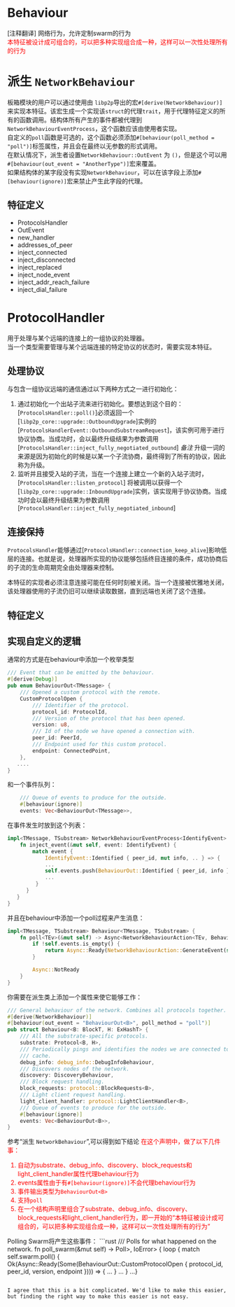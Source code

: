 # Behaviour
[注释翻译]
网络行为，允许定制swarm的行为  
<font color="red"> 本特征被设计成可组合的，可以把多种实现组合成一种，这样可以一次性处理所有的行为 </font>

# 派生 `NetworkBehaviour`

板箱模块的用户可以通过使用由 `libp2p`导出的宏`#[derive(NetworkBehaviour)]`来实现本特征。该宏生成一个实现该`struct`的代理`trait`，用于代理特征定义的所有的函数调用。结构体所有产生的事件都被代理到`NetworkBehaviourEventProcess`，这个函数应该由使用者实现。  
自定义的`poll`函数是可选的，这个函数必须添加`#[behaviour(poll_method = "poll")]`标签属性，并且会在最终以无参数的形式调用。  
在默认情况下，派生者设置`NetworkBehaviour::OutEvent` 为 `()`，但是这个可以用`#[behaviour(out_event = "AnotherType")]`宏来覆盖。  
如果结构体的某字段没有实现`NetworkBehaviour`，可以在该字段上添加`#[behaviour(ignore)]`宏来禁止产生此字段的代理。

## 特征定义
* ProtocolsHandler
* OutEvent
* new_handler
* addresses_of_peer
* inject_connected
* inject_disconnected
* inject_replaced
* inject_node_event
* inject_addr_reach_failure
* inject_dial_failure

# ProtocolHandler
用于处理与某个远端的连接上的一组协议的处理器。  
当一个类型需要管理与某个远端连接的特定协议的状态时，需要实现本特征。  

## 处理协议
与包含一组协议远端的通信通过以下两种方式之一进行初始化：
1. 通过初始化一个出站子流来进行初始化。要想达到这个目的：[`ProtocolsHandler::poll()`]必须返回一个[`libp2p_core::upgrade::OutboundUpgrade`]实例的[`ProtocolsHandlerEvent::OutboundSubstreamRequest`]，该实例可用于进行协议协商。当成功时，会以最终升级结果为参数调用[`ProtocolsHandler::inject_fully_negotiated_outbound`]
   *备注* 升级一词的来源是因为初始化的时候是以某一个子流协商，最终得到了所有的协议，因此称为升级。 
2. 监听并且接受入站的子流，当在一个连接上建立一个新的入站子流时，[`ProtocolsHandler::listen_protocol`] 将被调用以获得一个[`libp2p_core::upgrade::InboundUpgrade`]实例，该实现用于协议协商。当成功时会以最终升级结果为参数调用[`ProtocolsHandler::inject_fully_negotiated_inbound`]

## 连接保持
`ProtocolsHandler`能够通过[`ProtocolsHandler::connection_keep_alive`]影响低层的连接。也就是说，处理器所实现的协议能够包括终目连接的条件，成功协商后的子流的生命周期完全由处理器来控制。  

本特征的实现者必须注意连接可能在任何时刻被关闭。当一个连接被优雅地关闭，该处理器使用的子流仍旧可以继续读取数据，直到远端也关闭了这个连接。

## 特征定义


## 实现自定义的逻辑
通常的方式是在behaviour中添加一个枚举类型 
```rust
/// Event that can be emitted by the behaviour.
#[derive(Debug)]
pub enum BehaviourOut<TMessage> {
	/// Opened a custom protocol with the remote.
	CustomProtocolOpen {
		/// Identifier of the protocol.
		protocol_id: ProtocolId,
		/// Version of the protocol that has been opened.
		version: u8,
		/// Id of the node we have opened a connection with.
		peer_id: PeerId,
		/// Endpoint used for this custom protocol.
		endpoint: ConnectedPoint,
	},
   ....
}
```
和一个事件队列：
```rust
	/// Queue of events to produce for the outside.
	#[behaviour(ignore)]
	events: Vec<BehaviourOut<TMessage>>,
```
在事件发生时放到这个列表：
```rust
impl<TMessage, TSubstream> NetworkBehaviourEventProcess<IdentifyEvent> for Behaviour<TMessage, TSubstream> {
	fn inject_event(&mut self, event: IdentifyEvent) {
		match event {
			IdentifyEvent::Identified { peer_id, mut info, .. } => {
            ...
            self.events.push(BehaviourOut::Identified { peer_id, info });
            ...
         }
      }
   }
}
```
并且在behaviour中添加一个poll过程来产生消息：
```rust
impl<TMessage, TSubstream> Behaviour<TMessage, TSubstream> {
	fn poll<TEv>(&mut self) -> Async<NetworkBehaviourAction<TEv, BehaviourOut<TMessage>>> {
		if !self.events.is_empty() {
			return Async::Ready(NetworkBehaviourAction::GenerateEvent(self.events.remove(0)))
		}

		Async::NotReady
	}
}
```
你需要在派生类上添加一个属性来使它能够工作：
```rust
/// General behaviour of the network. Combines all protocols together.
#[derive(NetworkBehaviour)]
#[behaviour(out_event = "BehaviourOut<B>", poll_method = "poll")]
pub struct Behaviour<B: BlockT, H: ExHashT> {
	/// All the substrate-specific protocols.
	substrate: Protocol<B, H>,
	/// Periodically pings and identifies the nodes we are connected to, and store information in a
	/// cache.
	debug_info: debug_info::DebugInfoBehaviour,
	/// Discovers nodes of the network.
	discovery: DiscoveryBehaviour,
	/// Block request handling.
	block_requests: protocol::BlockRequests<B>,
	/// Light client request handling.
	light_client_handler: protocol::LightClientHandler<B>,
	/// Queue of events to produce for the outside.
	#[behaviour(ignore)]
	events: Vec<BehaviourOut<B>>,
}
```
参考“派生 `NetworkBehaviour`”,可以得到如下结论
<font color="red">在这个声明中，做了以下几件事：
1. 自动为substrate、debug_info、discovery、block_requests和light_client_handler属性代理behaviour行为
2. events属性由于有`#[behaviour(ignore)]`不会代理behaviour行为
3. 事件输出类型为`BehaviourOut<B>`
4. 支持`poll`
5. 在一个结构声明里组合了substrate、debug_info、discovery、block_requests和light_client_handler行为，即一开始的“本特征被设计成可组合的，可以把多种实现组合成一种，这样可以一次性处理所有的行为”
</font>
Polling Swarm将产生这些事件：
```rust
/// Polls for what happened on the network.
	fn poll_swarm(&mut self) -> Poll<Option<ServiceEvent<TMessage>>, IoError> {
		loop {
			match self.swarm.poll() {
				Ok(Async::Ready(Some(BehaviourOut::CustomProtocolOpen { protocol_id, peer_id, version, endpoint }))) => {
               ...
            }
            ...
            }
            ...}
            
```

I agree that this is a bit complicated. We'd like to make this easier, but finding the right way to make this easier is not easy.